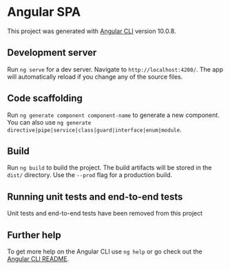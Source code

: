 # Angular SPA

This project was generated with [Angular CLI](https://github.com/angular/angular-cli) version 10.0.8.

## Development server

Run `ng serve` for a dev server. Navigate to `http://localhost:4200/`. The app will automatically reload if you change any of the source files.

## Code scaffolding

Run `ng generate component component-name` to generate a new component. You can also use `ng generate directive|pipe|service|class|guard|interface|enum|module`.

## Build

Run `ng build` to build the project. The build artifacts will be stored in the `dist/` directory. Use the `--prod` flag for a production build.

## Running unit tests and end-to-end tests
Unit tests and end-to-end tests have been removed from this project

## Further help

To get more help on the Angular CLI use `ng help` or go check out the [Angular CLI README](https://github.com/angular/angular-cli/blob/master/README.md).
